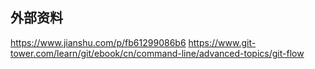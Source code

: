 ## 外部资料
https://www.jianshu.com/p/fb61299086b6
https://www.git-tower.com/learn/git/ebook/cn/command-line/advanced-topics/git-flow